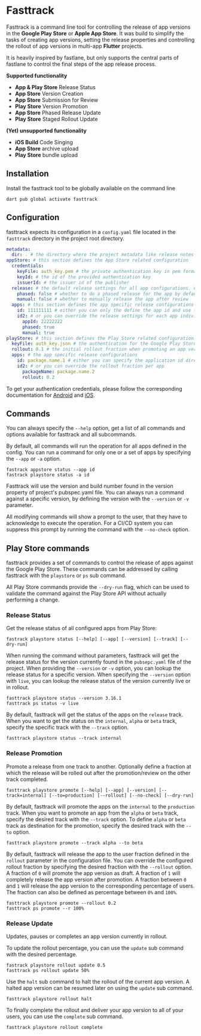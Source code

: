 # Fasttrack

Fasttrack is a command line tool for controlling the release of app versions in 
the **Google Play Store** or **Apple App Store**. It was build to simplify the tasks of creating
app versions, setting the release properties and controlling the rollout of app versions
in multi-app **Flutter** projects.

It is heavily inspired by fastlane, but only supports the central parts of fastlane to
control the final steps of the app release process.

**Supported functionality**

* **App & Play Store** Release Status
* **App Store** Version Creation
* **App Store** Submission for Review
* **Play Store** Version Promotion
* **App Store** Phased Release Update
* **Play Store** Staged Rollout Update

**(Yet) unsupported functionality**

* **iOS Build** Code Singing
* **App Store** archive upload
* **Play Store** bundle upload

## Installation

Install the fasttrack tool to be globally available on the command line

```shell
dart pub global activate fasttrack
```

## Configuration

fasttrack expects its configuration in a `config.yaml` file located in the `fasttrack` directory in the project root 
directory.

```yaml
metadata:
  dir: . # the directory where the project metadata like release notes are located
appStore: # this section defines the App Store related configuration 
  credentials:
    keyFile: auth_key.pem # the private authentication key in pem format
    keyId: # the id of the provided authentication key
    issuerId: # the issuer id of the publisher
  release: # the default release settings for all app configurations. Can be overridden for each app
    phased: false # whether to do a phased release for the app by default
    manual: false # whether to manually release the app after review
  apps: # this section defines the app specific release configurations
    id: 111111111 # either you can only the define the app id and use the common release settings
    id2: # or you can override the release settings for each app individually
      appId: 22222222
      phased: true
      manual: true
playStore: # this section defines the Play Store related configuration
  keyFile: auth_key.json # the authentication for the Google Play Store service user in json format
  rollout: 0.1 # the initial rollout fraction when promoting an app version to the release track 
  apps: # the app specific release configurations
    id: package.name.1 # either you can specify the application id directly and use the default release configuration
    id2: # or you can override the rollout fraction per app
      packageName: package.name.2
      rollout: 0.2
```

To get your authentication credentials, please follow the corresponding documentation for 
[Android](https://docs.fastlane.tools/getting-started/android/setup/#collect-your-google-credentials) and 
[iOS](https://developer.apple.com/documentation/appstoreconnectapi/creating_api_keys_for_app_store_connect_api). 

## Commands

You can always specify the `--help` option, get a list of all commands and options available for fasttrack
and all subcommands.

By default, all commands will run the operation for all apps defined in the config. You can run a command 
for only one or a set of apps by specifying the `--app` or `-a` option.

```shell
fastrack appstore status --app id
fastrack playstore status -a id
```

Fasttrack will use the version and build number found in the version property of project's pubspec.yaml file.
You can always run a command against a specific version, by defining the version with the `--version` or `-v`
parameter.

All modifying commands will show a prompt to the user, that they have to acknowledge to execute the operation.
For a CI/CD system you can suppress this prompt by running the command with the `--no-check` option.

## Play Store commands

fasttrack provides a set of commands to control the release of apps against the Google Play Store. 
These commands can be addressed by calling fasttrack with the `playstore` or `ps` sub command.

All Play Store commands provide the `--dry-run` flag, which can be used to validate the command against
the Play Store API without actually performing a change.

### Release Status

Get the release status of all configured apps from Play Store:

```shell
fastrack playstore status [--help] [--app] [--version] [--track] [--dry-run]
```

When running the command without parameters, fasttrack will get the release status for the version currently found
in the `pubsepc.yaml` file of the project. When providing the `--version` or `-v` option, you can lookup the release
status for a specific version. When specifying the `--version` option with `live`, you can lookup the release status 
of the version currently live or in rollout.

```shell
fasttrack playstore status --version 3.16.1
fasttrack ps status -v live
```

By default, fasttrack will get the status of the apps on the `release` track. When you want to get the status on the
`internal`, `alpha` or `beta` track, specify the specific track with the `--track` option.

```shell
fasttrack playstore status --track internal
```

### Release Promotion

Promote a release from one track to another. Optionally define a fraction at which the release will be rolled out
after the promotion/review on the other track completed.

```shell
fasttrack playstore promote [--help] [--app] [--version] [--track=internal] [--to=production] [--rollout] [--no-check] [--dry-run]
```

By default, fasttrack will promote the apps on the `internal` to the `production` track. When you want to promote
an app from the `alpha` or `beta` track, specify the desired track with the `--track` option. To define `alpha` 
or `beta` track as destination for the promotion, specify the desired track with the `--to` option.

```shell
fasttrack playstore promote --track alpha --to beta
```

By default, fasttrack will release the app to the user fraction defined in the `rollout` parameter in
the configuration file. You can override the configured rollout fraction by specifying the desired
fraction with the `--rollout` option. A fraction of `0` will promote the app version as draft. A fraction
of `1` will completely release the app version after promotion. A fraction between `0` and `1` will release
the app version to the corresponding percentage of users. The fraction can also be defined as percentage
between `0%` and `100%`.

```shell
fasttrack playstore promote --rollout 0.2
fasttrack ps promote --r 100%
```

### Release Update

Updates, pauses or completes an app version currently in rollout.

To update the rollout percentage, you can use the `update` sub command with the desired percentage.

```shell
fastrack playstore rollout update 0.5
fasttrack ps rollout update 50%
```

Use the `halt` sub command to halt the rollout of the current app version. A halted app version can
be resumed later on using the `update` sub command.

```shell
fasttrack playstore rollout halt
```

To finally complete the rollout and deliver your app version to all of your users, you can use the
`complete` sub command.

```shell
fasttrack playstore rollout complete
```

